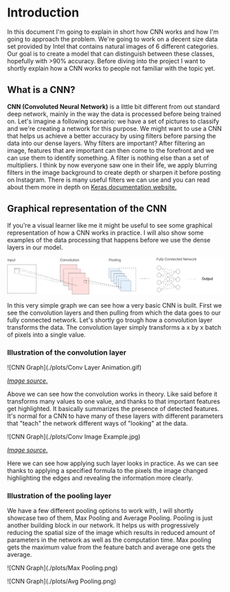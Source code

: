 # Introduction

In this document I'm going to explain in short how CNN works and how I'm going to approach the problem. We're going to work on a decent size data set provided by Intel that contains natural images of 6 different categories. Our goal is to create a model that can distinguish between these classes, hopefully with >90% accuracy. Before diving into the project I want to shortly explain how a CNN works to people not familiar with the topic yet.

## What is a CNN?

**CNN (Convoluted Neural Network)** is a little bit different from out standard deep network, mainly in the way the data is processed before being trained on. Let's imagine a following scenario: we have a set of pictures to classify and we're creating a network for this purpose. We might want to use a CNN that helps us achieve a better accuracy by using filters before parsing the data into our dense layers. Why filters are important? After filtering an image, features that are important can then come to the forefront and we can use them to identify something. A filter is nothing else than a set of multipliers. I think by now everyone saw one in their life, we apply blurring filters in the image background to create depth or sharpen it before posting on Instagram. There is many useful filters we can use and you can read about them more in depth on [Keras documentation website.](https://keras.io/api/layers/)



## Graphical representation of the CNN

If you're a visual learner like me it might be useful to see some graphical representation of how a CNN works in practice. I will also show some examples of the data processing that happens before we use the dense layers in our model. 



![CNN Graph](./plots/CNN.png)





In this very simple graph we can see how a very basic CNN is built. First we see the convolution layers and then pulling from which the data goes to our fully connected network. Let's shortly go trough how a convolution layer transforms the data. The convolution layer simply transforms a x by x batch of pixels into a single value.



### Illustration of the convolution layer

![CNN Graph](./plots/Conv Layer Animation.gif)

[_Image source._](https://eg.bucknell.edu/~cld028/courses/379-FA19/NN/convTF-Walk-Thru.html)

Above we can see how the convolution works in theory. Like said before it transforms many values to one value, and thanks to that important features get highlighted. It basically summarizes the presence of detected features. It's normal for a CNN to have many of these layers with different parameters that "teach" the network different ways of "looking" at the data.



 ![CNN Graph](./plots/Conv Image Example.jpg)



[_Image source._](https://www.pyimagesearch.com/2016/07/25/convolutions-with-opencv-and-python/)

Here we can see how applying such layer looks in practice. As we can see thanks to applying a specified formula to the pixels the image changed highlighting the edges and revealing the information more clearly.



### Illustration of the pooling layer

We have a few different pooling options to work with, I will shortly showcase two of them, Max Pooling and Average Pooling. Pooling is just another building block in our network. It helps us with progressively reducing the spatial size of the image which results in reduced amount of parameters in the network as well as the computation time. Max pooling gets the maximum value from the feature batch and average one gets the average.





![CNN Graph](./plots/Max Pooling.png)



![CNN Graph](./plots/Avg Pooling.png)

